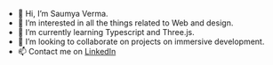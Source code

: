 - 👋 Hi, I’m Saumya Verma.
- 👀 I’m interested in all the things related to Web and design.
- 🌱 I’m currently learning Typescript and Three.js.
- 💞️ I’m looking to collaborate on projects on immersive development.
- 📫 Contact me on [LinkedIn](https://in.linkedin.com/in/saumya-verma-15bb311ab) 

<!---
nikkuv/nikkuv is a ✨ special ✨ repository because its `README.md` (this file) appears on your GitHub profile.
You can click the Preview link to take a look at your changes.
--->
